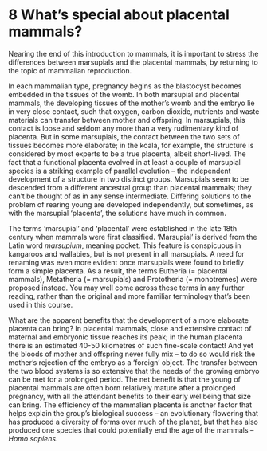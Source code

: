 # 8 What’s special about placental mammals?


Nearing the end of this introduction to mammals, it is important to stress the differences between marsupials and the placental mammals, by returning to the topic of mammalian reproduction.

In each mammalian type, pregnancy begins as the blastocyst becomes embedded in the tissues of the womb. In both marsupial and placental mammals, the developing tissues of the mother’s womb and the embryo lie in very close contact, such that oxygen, carbon dioxide, nutrients and waste materials can transfer between mother and offspring. In marsupials, this contact is loose and seldom any more than a very rudimentary kind of placenta. But in some marsupials, the contact between the two sets of tissues becomes more elaborate; in the koala, for example, the structure is considered by most experts to be a true placenta, albeit short-lived. The fact that a functional placenta evolved in at least a couple of marsupial species is a striking example of parallel evolution – the independent development of a structure in two distinct groups. Marsupials seem to be descended from a different ancestral group than placental mammals; they can’t be thought of as in any sense intermediate. Differing solutions to the problem of rearing young are developed independently, but sometimes, as with the marsupial ‘placenta’, the solutions have much in common.

The terms ‘marsupial’ and ‘placental’ were established in the late 18th century when mammals were first classified. ‘Marsupial’ is derived from the Latin word *marsupium*, meaning pocket. This feature is conspicuous in kangaroos and wallabies, but is not present in all marsupials. A need for renaming was even more evident once marsupials were found to briefly form a simple placenta. As a result, the terms Eutheria (= placental mammals), Metatheria (= marsupials) and Prototheria (= monotremes) were proposed instead. You may well come across these terms in any further reading, rather than the original and more familiar terminology that’s been used in this course.

What are the apparent benefits that the development of a more elaborate placenta can bring? In placental mammals, close and extensive contact of maternal and embryonic tissue reaches its peak; in the human placenta there is an estimated 40-50 kilometres of such fine-scale contact! And yet the bloods of mother and offspring never fully mix – to do so would risk the mother’s rejection of the embryo as a ‘foreign’ object. The transfer between the two blood systems is so extensive that the needs of the growing embryo can be met for a prolonged period. The net benefit is that the young of placental mammals are often born relatively mature after a prolonged pregnancy, with all the attendant benefits to their early wellbeing that size can bring. The efficiency of the mammalian placenta is another factor that helps explain the group’s biological success – an evolutionary flowering that has produced a diversity of forms over much of the planet, but that has also produced one species that could potentially end the age of the mammals – *Homo sapiens*.

